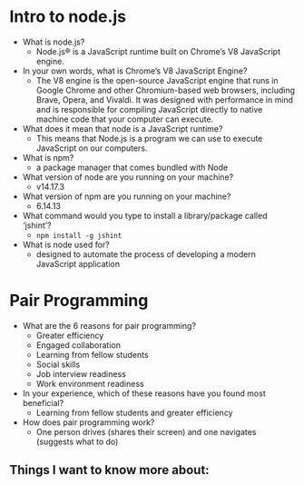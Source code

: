 # Intro to node.js

- What is node.js?
  - Node.js® is a JavaScript runtime built on Chrome’s V8 JavaScript engine.
- In your own words, what is Chrome’s V8 JavaScript Engine?
  - The V8 engine is the open-source JavaScript engine that runs in Google Chrome and other Chromium-based web browsers, including Brave, Opera, and Vivaldi. It was designed with performance in mind and is responsible for compiling JavaScript directly to native machine code that your computer can execute.
- What does it mean that node is a JavaScript runtime?
  - This means that Node.js is a program we can use to execute JavaScript on our computers.
- What is npm?
  - a package manager that comes bundled with Node
- What version of node are you running on your machine?
  - v14.17.3
- What version of npm are you running on your machine?
  - 6.14.13
- What command would you type to install a library/package called ‘jshint’?
  - `npm install -g jshint`
- What is node used for?
  - designed to automate the process of developing a modern JavaScript application

# Pair Programming

- What are the 6 reasons for pair programming?
  - Greater efficiency
  - Engaged collaboration
  - Learning from fellow students
  - Social skills
  - Job interview readiness
  - Work environment readiness
- In your experience, which of these reasons have you found most beneficial?
  - Learning from fellow students and greater efficiency
- How does pair programming work?
  - One person drives (shares their screen) and one navigates (suggests what to do)

## Things I want to know more about: